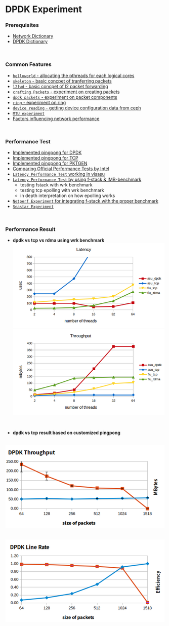 # DPDK Experiment

### Prerequisites
- [Network Dictionary](https://docs.google.com/document/d/1ovVb2subuS-UQl161BGVeXlWYFnu6jngM4QcB81HNpw/edit?usp=sharing)
- [DPDK Dictionary](https://docs.google.com/document/d/1sOiMM1qw4DNYUfDTZYZ2L_ZUbv6R7lVD48AmClV51Mo/edit?usp=sharing)

<br>

### Common Features
- [`helloworld` - allocating the pthreads for each logical cores](common/helloworld)
- [`skeleton` - basic concpet of tranferring packets](common/skeleton)
- [`l2fwd` - basic concpet of l2 packet forwarding](common/l2fwd)
- [`crafting Packets` - experiment on creating packets](common/pkt-craft)
- [`dpdk packets` - experiment on packet components ](common/packet-experiment)
- [`ring` - experiment on ring ](common/ring-experiment)
- [`device reading` - getting device configuration data from ceph](common/device)
- [`MTU experiment`](common/MTU-experiment)
- [Factors influencing network performance](factor-performance)


<br>

### Performance Test
- [Implemented pingpong for DPDK](pingpong-experiment)
- [Implemented pingpong for TCP](tcp-experiment)
- [Implemented pingpong for PKTGEN](pktgen-experiment)
- [Comparing Official Performance Tests by Intel](Official_Performance_Test)
- [`Latency Performance Test` working in visasu](latency-experiment)
- [`Latency Performance Test` by using f-stack & IMB-benchmark](latency-lab)
    - testing fstack with wrk benchmark
    - testing tcp epolling with wrk benchmark
    - in depth interpretation on how epolling works
- [`Netperf Experiment` for integrating f-stack with the proper benchmark ](netperf-experiment)
- [`Seastar Experiment`](seastar-experiment)

<br>

### Performance Result

- **dpdk vs tcp vs rdma using wrk benchmark**
![image](img/01_latency.png)
![image](img/01_throughput.png)

<br>

- **dpdk vs tcp result based on customized pingpong**

&nbsp;&nbsp; &nbsp;&nbsp; &nbsp;&nbsp; ![img](img/dpdk-throughput.png) <br>  
&nbsp;&nbsp; &nbsp;&nbsp; &nbsp;&nbsp; ![img](img/dpdk-line-rate.png)
